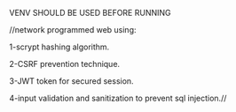 VENV SHOULD BE USED BEFORE RUNNING


//network programmed web using: 

1-scrypt hashing algorithm.

2-CSRF prevention technique. 

3-JWT token for secured session. 

4-input validation and sanitization to prevent sql injection.//
